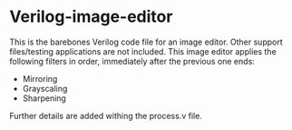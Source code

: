 # Verilog-image-editor
This is the barebones Verilog code file for an image editor. Other support files/testing applications are not included. This image editor applies the following filters in order, immediately after the previous one ends:

- Mirroring
- Grayscaling
- Sharpening

Further details are added withing the process.v file.
